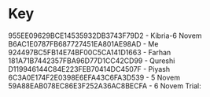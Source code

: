 # Key
955EE09629BCE14535932DB3743F79D2 - Kibria-6 Novem
B6AC1E0787FB687727451EA801AE98AD - Me
924497BC5FB14E74BF00C5CA141D1663 - Farhan
181A71B7442357FBA96D77D1CC42CD99 - Qureshi
D119946144C84E223FEB70414DC4507F - Piyash
6C3A0E174F2E0398E6EFA43C6FA3D539 - 5 Novem
59A88EAB078EC86E3F252A36AC8BECFA - 6 Novem
Trial:
